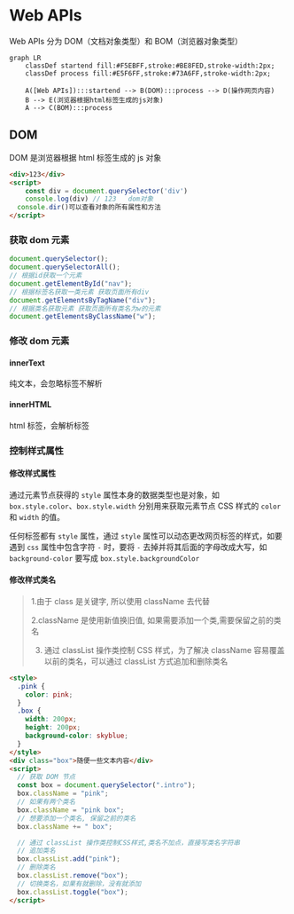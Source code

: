 # Web APIs

Web APIs 分为 DOM（文档对象类型）和 BOM（浏览器对象类型）

```mermaid
graph LR
    classDef startend fill:#F5EBFF,stroke:#BE8FED,stroke-width:2px;
    classDef process fill:#E5F6FF,stroke:#73A6FF,stroke-width:2px;

    A([Web APIs]):::startend --> B(DOM):::process --> D(操作网页内容)
    B --> E(浏览器根据html标签生成的js对象)
    A --> C(BOM):::process
```

## DOM

DOM 是浏览器根据 html 标签生成的 js 对象

```html
<div>123</div>
<script>
    const div = document.querySelector('div')
    console.log(div) // 123   dom对象
  console.dir()可以查看对象的所有属性和方法
</script>
```

### 获取 dom 元素

```js
document.querySelector();
document.querySelectorAll();
// 根据id获取一个元素
document.getElementById("nav");
// 根据标签名获取一类元素 获取页面所有div
document.getElementsByTagName("div");
// 根据类名获取元素 获取页面所有类名为w的元素
document.getElementsByClassName("w");
```

### 修改 dom 元素

#### innerText

纯文本，会忽略标签不解析

#### innerHTML

html 标签，会解析标签

### 控制样式属性

#### 修改样式属性

通过元素节点获得的 `style` 属性本身的数据类型也是对象，如 `box.style.color`、`box.style.width` 分别用来获取元素节点 CSS 样式的 `color` 和 `width` 的值。

任何标签都有 `style` 属性，通过 `style` 属性可以动态更改网页标签的样式，如要遇到 `css` 属性中包含字符 `-` 时，要将 `-` 去掉并将其后面的字母改成大写，如 `background-color` 要写成 `box.style.backgroundColor`

#### 修改样式类名

> 1.由于 class 是关键字, 所以使用 className 去代替
>
> 2.className 是使用新值换旧值, 如果需要添加一个类,需要保留之前的类名
>
> 3.  通过 classList 操作类控制 CSS 样式，为了解决 className 容易覆盖以前的类名，可以通过 classList 方式追加和删除类名

```html
<style>
  .pink {
    color: pink;
  }
  .box {
    width: 200px;
    height: 200px;
    background-color: skyblue;
  }
</style>
<div class="box">随便一些文本内容</div>
<script>
  // 获取 DOM 节点
  const box = document.querySelector(".intro");
  box.className = "pink";
  // 如果有两个类名
  box.className = "pink box";
  // 想要添加一个类名, 保留之前的类名
  box.className += " box";

  // 通过 classList 操作类控制CSS样式,类名不加点，直接写类名字符串
  // 追加类名
  box.classList.add("pink");
  // 删除类名
  box.classList.remove("box");
  // 切换类名，如果有就删除，没有就添加
  box.classList.toggle("box");
</script>
```
